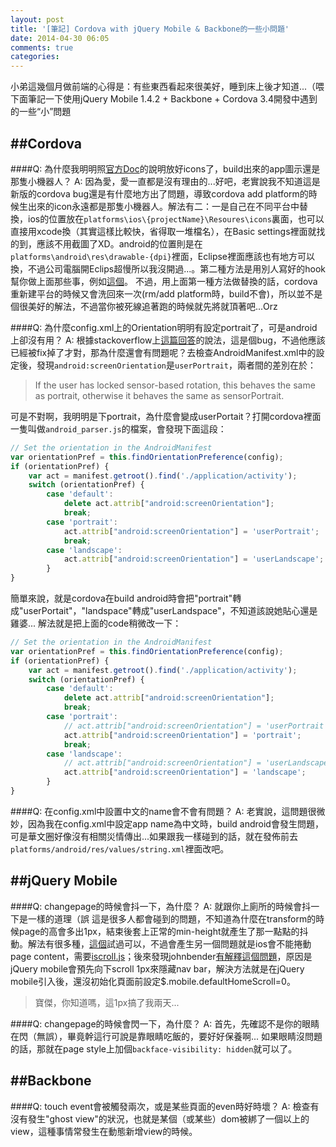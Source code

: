 ```yaml
---
layout: post
title: '[筆記] Cordova with jQuery Mobile & Backbone的一些小問題'
date: 2014-04-30 06:05
comments: true
categories: 
---
```

小弟這幾個月做前端的心得是：有些東西看起來很美好，睡到床上後才知道...（喂
下面筆記一下使用jQuery Mobile 1.4.2 + Backbone + Cordova 3.4開發中遇到的一些“小”問題

##Cordova
---
####Q: 為什麼我明明照[官方Doc](http://cordova.apache.org/docs/en/3.4.0/config_ref_images.md.html#Icons%20and%20Splash%20Screens)的說明放好icons了，build出來的app圖示還是那隻小機器人？
A: 因為愛，愛一直都是沒有理由的...好吧，老實說我不知道這是新版的cordova bug還是有什麼地方出了問題，導致cordova add platform的時候生出來的icon永遠都是那隻小機器人。解法有二：一是自己在不同平台中替換，ios的位置放在`platforms\ios\{projectName}\Resoures\icons`裏面，也可以直接用xcode換（其實這樣比較快，省得取一堆檔名），在Basic settings裡面就找的到，應該不用截圖了XD。android的位置則是在`platforms\android\res\drawable-{dpi}`裡面，Eclipse裡面應該也有地方可以換，不過公司電腦開Eclips超慢所以我沒開過...。第二種方法是用別人寫好的hook幫你做上面那些事，例如[這個](https://gist.github.com/apla/6179863)。
不過，用上面第一種方法做替換的話，cordova重新建平台的時候又會洗回來一次(rm/add platform時，build不會)，所以並不是個很美好的解法，不過當你被死線追著跑的時候就先將就頂著吧...Orz

####Q: 為什麼config.xml上的Orientation明明有設定portrait了，可是android上卻沒有用？
A: 根據stackoverflow上[這篇回答](http://stackoverflow.com/questions/21212246/cordova-ignores-screen-orientation-lock)的說法，這是個bug，不過他應該已經被fix掉了才對，那為什麼還會有問題呢？去檢查AndroidManifest.xml中的設定後，發現`android:screenOrientation`是`userPortrait`，兩者間的差別在於：
>If the user has locked sensor-based rotation, this behaves the same as portrait, otherwise it behaves the same as sensorPortrait.

可是不對啊，我明明是下portrait，為什麼會變成userPortait？打開cordova裡面一隻叫做`android_parser.js`的檔案，會發現下面這段：
```js
// Set the orientation in the AndroidManifest
var orientationPref = this.findOrientationPreference(config);
if (orientationPref) {
	var act = manifest.getroot().find('./application/activity');
	switch (orientationPref) {
		case 'default':
			delete act.attrib["android:screenOrientation"];
			break;
		case 'portrait':
			act.attrib["android:screenOrientation"] = 'userPortrait';
			break;
		case 'landscape':
			act.attrib["android:screenOrientation"] = 'userLandscape';
		}
}
```
簡單來說，就是cordova在build android時會把"portrait"轉成"userPortait"，"landspace"轉成"userLandspace"，不知道該說她貼心還是雞婆...
解法就是把上面的code稍微改一下：
```js
// Set the orientation in the AndroidManifest
var orientationPref = this.findOrientationPreference(config);
if (orientationPref) {
	var act = manifest.getroot().find('./application/activity');
	switch (orientationPref) {
		case 'default':
			delete act.attrib["android:screenOrientation"];
			break;
		case 'portrait':
			// act.attrib["android:screenOrientation"] = 'userPortrait';
			act.attrib["android:screenOrientation"] = 'portrait';
			break;
		case 'landscape':
			// act.attrib["android:screenOrientation"] = 'userLandscape';
			act.attrib["android:screenOrientation"] = 'landscape';
		}
}
```
####Q: 在config.xml中設置中文的name會不會有問題？
A: 老實說，這問題很微妙，因為我在config.xml中設定app name為中文時，build android會發生問題，可是華文圈好像沒有相關災情傳出...如果跟我一樣碰到的話，就在發佈前去`platforms/android/res/values/string.xml`裡面改吧。


##jQuery Mobile
---
####Q: changepage的時候會抖一下，為什麼？
A: 就跟你上廁所的時候會抖一下是一樣的道理（誤
這是很多人都會碰到的問題，不知道為什麼在transform的時候page的高會多出1px，結束後套上正常的min-height就產生了那一點點的抖動。解法有很多種，[這個](http://outof.me/fixing-flickers-jumps-of-jquery-mobile-transitions-in-phonegap-apps/)試過可以，不過會產生另一個問題就是ios會不能捲動page content，需要[iscroll.js](https://github.com/cubiq/iscroll)；後來發現johnbender[有解釋這個問題](https://github.com/jquery/jquery-mobile/issues/2846)，原因是jQuery mobile會預先向下scroll 1px來隱藏nav bar，解決方法就是在jQuery mobile引入後，還沒初始化頁面前設定$.mobile.defaultHomeScroll=0。
> 寶傑，你知道嗎，這1px搞了我兩天...

####Q: changepage的時候會閃一下，為什麼？
A: 首先，先確認不是你的眼睛在閃（無誤），畢竟幹這行可說是靠眼睛吃飯的，要好好保養啊...
如果眼睛沒問題的話，那就在page style上加個`backface-visibility: hidden`就可以了。

##Backbone
---
####Q: touch event會被觸發兩次，或是某些頁面的even時好時壞？
A: 檢查有沒有發生"ghost view"的狀況，也就是某個（或某些）dom被綁了一個以上的view，這種事情常發生在動態新增view的時候。
